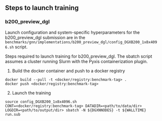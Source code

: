 ## Steps to launch training

### b200_preview_dgl

Launch configuration and system-specific hyperparameters for the
b200_preview_dgl submission are in the
`benchmarks/gnn/implementations/b200_preview_dgl/config_DGXB200_1x8x4096.sh` script.

Steps required to launch training for b200_preview_dgl.  The sbatch
script assumes a cluster running Slurm with the Pyxis containerization plugin.

1. Build the docker container and push to a docker registry

```
docker build --pull -t <docker/registry:benchmark-tag> .
docker push <docker/registry:benchmark-tag>
```

2. Launch the training
```
source config_DGXB200_1x8x4096.sh
CONT=<docker/registry:benchmark-tag> DATADIR=<path/to/data/dir> LOGDIR=<path/to/output/dir> sbatch -N ${DGXNNODES} -t ${WALLTIME} run.sub
```
